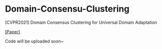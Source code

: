 # Domain-Consensu-Clustering
[CVPR2021] Domain Consensus Clustering for Universal Domain Adaptation

[[Paper]](http://reler.net/papers/guangrui_cvpr2021.pdf)

Code will be uploaded soon~
